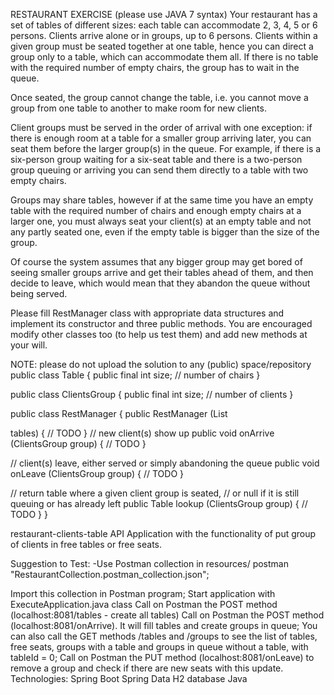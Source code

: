 RESTAURANT EXERCISE (please use JAVA 7 syntax)
Your restaurant has a set of tables of different sizes: each table can accommodate 2, 3, 4, 5 or 6 persons. Clients arrive alone or in groups, up to 6 persons. Clients within a given group must be seated together at one table, hence you can direct a group only to a table, which can accommodate them all. If there is no table with the required number of empty chairs, the group has to wait in the queue.

Once seated, the group cannot change the table, i.e. you cannot move a group from one table to another to make room for new clients.

Client groups must be served in the order of arrival with one exception: if there is enough room at a table for a smaller group arriving later, you can seat them before the larger group(s) in the queue. For example, if there is a six-person group waiting for a six-seat table and there is a two-person group queuing or arriving you can send them directly to a table with two empty chairs.

Groups may share tables, however if at the same time you have an empty table with the required number of chairs and enough empty chairs at a larger one, you must always seat your client(s) at an empty table and not any partly seated one, even if the empty table is bigger than the size of the group.

Of course the system assumes that any bigger group may get bored of seeing smaller groups arrive and get their tables ahead of them, and then decide to leave, which would mean that they abandon the queue without being served.

Please fill RestManager class with appropriate data structures and implement its constructor and three public methods. You are encouraged modify other classes too (to help us test them) and add new methods at your will.

NOTE: please do not upload the solution to any (public) space/repository
public class Table { public final int size; // number of chairs }

public class ClientsGroup { public final int size; // number of clients }

public class RestManager { public RestManager (List

tables) { // TODO }
// new client(s) show up public void onArrive (ClientsGroup group) { // TODO }

// client(s) leave, either served or simply abandoning the queue public void onLeave (ClientsGroup group) { // TODO }

// return table where a given client group is seated, // or null if it is still queuing or has already left public Table lookup (ClientsGroup group) { // TODO } }

restaurant-clients-table API
Application with the functionality of put group of clients in free tables or free seats.

Suggestion to Test:
-Use Postman collection in resources/ postman "RestaurantCollection.postman_collection.json";

Import this collection in Postman program;
Start application with ExecuteApplication.java class
Call on Postman the POST method (localhost:8081/tables - create all tables)
Call on Postman the POST method (localhost:8081/onArrive). It will fill tables and create groups in queue;
You can also call the GET methods /tables and /groups to see the list of tables, free seats, groups with a table and groups in queue without a table, with tableId = 0;
Call on Postman the PUT method (localhost:8081/onLeave) to remove a group and check if there are new seats with this update.
Technologies:
Spring Boot
Spring Data
H2 database
Java
